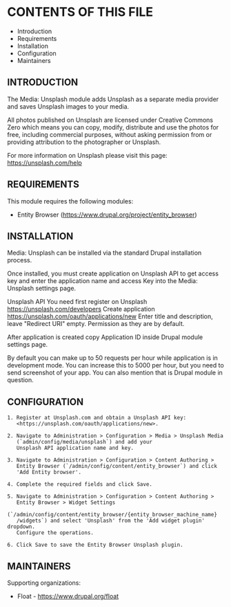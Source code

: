 # CONTENTS OF THIS FILE

* Introduction
* Requirements
* Installation
* Configuration
* Maintainers

## INTRODUCTION

The Media: Unsplash module adds Unsplash as a separate media provider and saves
Unsplash images to your media.

All photos published on Unsplash are licensed under Creative Commons Zero which
means you can copy, modify, distribute and use the photos for free, including
commercial purposes, without asking permission from or providing attribution to
the photographer or Unsplash.

For more information on Unsplash please visit this page:
<https://unsplash.com/help>

## REQUIREMENTS

This module requires the following modules:

* Entity Browser (<https://www.drupal.org/project/entity_browser>)

## INSTALLATION

 Media: Unsplash can be installed via the standard Drupal installation process.

 Once installed, you must create application on Unsplash API to get access key
 and enter the application name and access Key into the
 Media: Unsplash settings page.

 Unsplash API
 You need first register on Unsplash <https://unsplash.com/developers>
 Create application <https://unsplash.com/oauth/applications/new>
 Enter title and description, leave "Redirect URI" empty.
 Permission as they are by default.

 After application is created copy Application ID inside Drupal module settings
 page.

 By default you can make up to 50 requests per hour while application is
 in development mode. You can increase this to 5000 per hour, but you need to
 send screenshot of your app. You can also mention that is Drupal module in
 question.

## CONFIGURATION

    1. Register at Unsplash.com and obtain a Unsplash API key:
       <https://unsplash.com/oauth/applications/new>.

    2. Navigate to Administration > Configuration > Media > Unsplash Media
       (`admin/config/media/unsplash`) and add your
       Unsplash API application name and key.

    3. Navigate to Administration > Configuration > Content Authoring >
       Entity Browser (`/admin/config/content/entity_browser`) and click
       'Add Entity browser'.

    4. Complete the required fields and click Save.

    5. Navigate to Administration > Configuration > Content Authoring >
       Entity Browser > Widget Settings
       (`/admin/config/content/entity_browser/{entity_browser_machine_name}
       /widgets`) and select 'Unsplash' from the 'Add widget plugin' dropdown.
       Configure the operations.

    6. Click Save to save the Entity Browser Unsplash plugin.

## MAINTAINERS

Supporting organizations:

* Float - <https://www.drupal.org/float>
